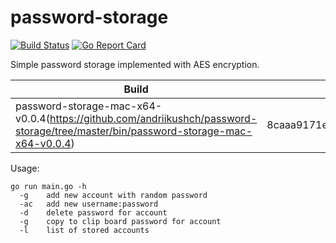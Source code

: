 # password-storage

[![Build Status](https://travis-ci.org/andriikushch/password-storage.svg?branch=master)](https://travis-ci.org/andriikushch/password-storage)
[![Go Report Card](https://goreportcard.com/badge/github.com/andriikushch/password-storage)](https://goreportcard.com/report/github.com/andriikushch/password-storage)

Simple password storage implemented with AES encryption.

|            Build                                                                                                                   | Md5 sum                           | Version |  OS   |
|------------------------------------------------------------------------------------------------------------------------------------|-----------------------------------|---------|-------|
|  password-storage-mac-x64-v0.0.4(https://github.com/andriikushch/password-storage/tree/master/bin/password-storage-mac-x64-v0.0.4) |  8caaa9171e17de46ea7b365d098a1a08 | v0.0.4  | OS X  |

Usage:

```
go run main.go -h
  -g	add new account with random password
  -ac   add new username:password
  -d	delete password for account
  -g	copy to clip board password for account
  -l	list of stored accounts
```